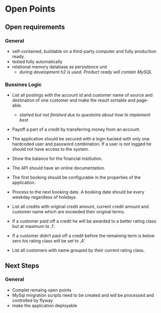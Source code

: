 # Open Points
## Open requirements
### General 
* self-contained, buildable on a third-party computer and fully production ready.
* tested fully automatically 
* relational memory database as persistence unit 
  * *during development h2 is used. Product ready will contain MySQL*

### Bussines Logic
* List all postings with the account id and customer name of source and destination of one
customer and make the result sortable and page-able.
  * *started but not finished due to questoins about how to implement best*

* Payoff a part of a credit by transferring money from an account.
* The application should be secured with a login backed with only one hardcoded user and password combination. If a user is not logged he should not have access to the system.

* Show the balance for the financial institution.
* The API should have an online documentation.
* The first booking should be configurable in the properties of the application.
* Process to the next booking date. A booking date should be every weekday regardless of holidays.
* List all credits with original credit amount, current credit amount and customer name which are exceeded their original terms.
* If a customer paid off a credit he will be awarded to a better rating class but at maximum to ‚1‘.
* If a customer didn‘t paid off a credit before the remaining term is below zero his rating class will be set to ‚4‘.
* List all customers with name grouped by their current rating class.

## Next Steps
### General
* Complet remaing open points
* MySql mirgration scripts need to be created and will be processed and controlled by flyway
* make the application deployable